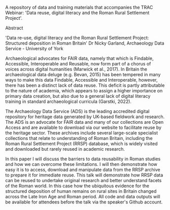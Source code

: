 A repository of data and training materials that accompanies the TRAC Webinar: 'Data reuse, digital literacy and the Roman Rural Settlement Project'.

Abstract

'Data re-use, digital literacy and the Roman Rural Settlement Project: Structured deposition in Roman Britain'
Dr Nicky Garland, Archaeology Data Service - University of York

Archaeological advocates for FAIR data, namely that which is Findable, Accessible, Interoperable and Reusable, now form part of a chorus of voices across digital humanities (Marwick et al., 2017). In Britain the archaeological data deluge (e.g. Bevan, 2015) has been tempered in many ways to make this data Findable, Accessible and Interoperable, however, there has been a distinct lack of data reuse. This deficit is partly attributable to the nature of academia, which appears to assign a higher importance on primary data creation, but also due to a general lack of digital literacy training in standard archaeological curricula (Garstki, 2022). 

The Archaeology Data Service (ADS) is the leading accredited digital repository for heritage data generated by UK-based fieldwork and research. The ADS is an advocate for FAIR data and many of our collections are Open Access and are available to download via our website to facilitate reuse by the heritage sector. These archives include several large-scale specialist collections that relate to understanding of Roman Britain, including the Roman Rural Settlement Project (RRSP) database, which is widely visited and downloaded but rarely reused in academic research. 

In this paper I will discuss the barriers to data reusability in Roman studies and how we can overcome these limitations. I will then demonstrate how easy it is to access, download and manipulate data from the RRSP archive to prepare it for immediate reuse. This talk will demonstrate how RRSP data can be reused to undertake original research and better understand facets of the Roman world. In this case how the ubiquitous evidence for the structured deposition of human remains on rural sites in Britain changed across the Late Iron Age and Roman period. All code and data outputs will be available for attendees before the talk via the speaker's Github account.
